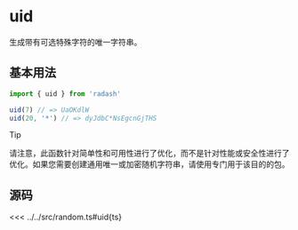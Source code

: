 # uid

生成带有可选特殊字符的唯一字符串。

## 基本用法

```ts
import { uid } from 'radash'

uid(7) // => UaOKdlW
uid(20, '*') // => dyJdbC*NsEgcnGjTHS
```

> [!TIP]
> 请注意，此函数针对简单性和可用性进行了优化，而不是针对性能或安全性进行了优化。如果您需要创建通用唯一或加密随机字符串，请使用专门用于该目的的包。

## 源码

<<< ../../src/random.ts#uid{ts}
